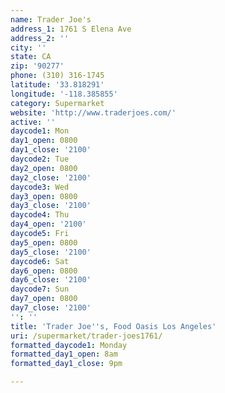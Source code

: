 ```yaml
---
name: Trader Joe's
address_1: 1761 S Elena Ave
address_2: ''
city: ''
state: CA
zip: '90277'
phone: (310) 316-1745
latitude: '33.818291'
longitude: '-118.385855'
category: Supermarket
website: 'http://www.traderjoes.com/'
active: ''
daycode1: Mon
day1_open: 0800
day1_close: '2100'
daycode2: Tue
day2_open: 0800
day2_close: '2100'
daycode3: Wed
day3_open: 0800
day3_close: '2100'
daycode4: Thu
day4_open: '2100'
daycode5: Fri
day5_open: 0800
day5_close: '2100'
daycode6: Sat
day6_open: 0800
day6_close: '2100'
daycode7: Sun
day7_open: 0800
day7_close: '2100'
'': ''
title: 'Trader Joe''s, Food Oasis Los Angeles'
uri: /supermarket/trader-joes1761/
formatted_daycode1: Monday
formatted_day1_open: 8am
formatted_day1_close: 9pm

---
```

